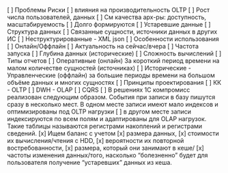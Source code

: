 [ ] Проблемы Риски
[ ] влияния на производительность OLTP
[ ] Рост числа пользователей, данных
[ ] См качества арх-ры: доступность, масштабируемость
[ ] Долго формируются
[ ] Устаревшие данные
[ ] Структура данных
[ ] Связанные сущности, источники данных в других ИС
[ ] Неструктурированные - XML json
[ ] Особенности использования
[ ] Онлайн/Оффлайн
[ ] Актуальность на сейчас/вчера
[ ] Частота запуска
[ ] Глубина данных (исторические)
[ ] Сложность вычислений
[ ] Типы отчетов
[ ] Оперативные (онлайн) За короткий период времени на малом количестве сущностей (источниках)
[ ] Исторические - Управленческие (оффлайн) за большие периоды времени на большом объёме данных и многих сущностях
[ ] Принципы проектирования
[ ] КК - OLTP
[ ] DWH - OLAP
[ ] CQRS
[ ] В решениях 1С компромисс реализован следующим образом. События при записи в базу пишутся сразу в несколько мест. В одном месте записи имеют мало индексов и оптимизированы под OLTP нагрузки
[ ] в другом месте записи индексируются по всем полям и адаптированы для OLAP нагрузок. Такие таблицы называются регистрами накоплений и регистрами сведений.
[x] Ищем баланс с учетом
[x] размера данных,
[x] стоимости их вычисления/чтения с HDD,
[x] вероятности их повторной востребованности,
[x] размера, который они занимают в кеше/
[x] частоты изменения данных/того, насколько “болезненно” будет для пользователя получение “устаревших” данных из кеша.
 
